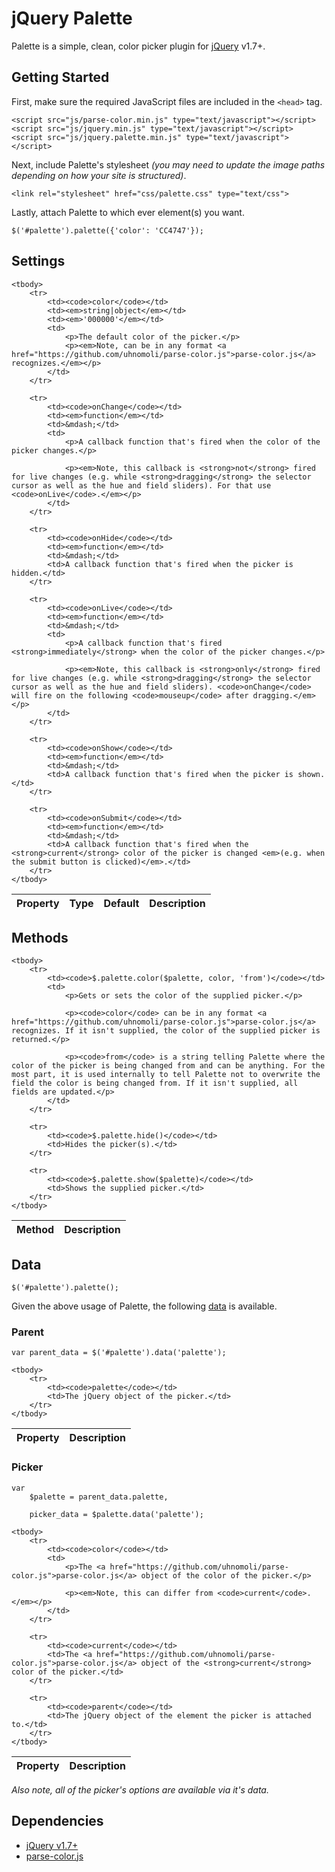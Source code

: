 # jQuery Palette

Palette is a simple, clean, color picker plugin for [jQuery][jQuery] v1.7+.


## Getting Started

First, make sure the required JavaScript files are included in the `<head>` tag.

~~~ { html }
<script src="js/parse-color.min.js" type="text/javascript"></script>
<script src="js/jquery.min.js" type="text/javascript"></script>
<script src="js/jquery.palette.min.js" type="text/javascript"></script>
~~~

Next, include Palette's stylesheet _(you may need to update the image paths depending on how your site is structured)_.

~~~ { html }
<link rel="stylesheet" href="css/palette.css" type="text/css">
~~~

Lastly, attach Palette to which ever element(s) you want.

~~~ { javascript }
$('#palette').palette({'color': 'CC4747'});
~~~


## Settings

<table>
    <thead>
        <tr>
            <th>Property</th>
            <th>Type</th>
            <th>Default</th>
            <th>Description</th>
        </tr>
    </thead>
    
    <tbody>
        <tr>
            <td><code>color</code></td>
            <td><em>string|object</em></td>
            <td><em>'000000'</em></td>
            <td>
                <p>The default color of the picker.</p>
                <p><em>Note, can be in any format <a href="https://github.com/uhnomoli/parse-color.js">parse-color.js</a> recognizes.</em></p>
            </td>
        </tr>
        
        <tr>
            <td><code>onChange</code></td>
            <td><em>function</em></td>
            <td>&mdash;</td>
            <td>
                <p>A callback function that's fired when the color of the picker changes.</p>
                
                <p><em>Note, this callback is <strong>not</strong> fired for live changes (e.g. while <strong>dragging</strong> the selector cursor as well as the hue and field sliders). For that use <code>onLive</code>.</em></p>
            </td>
        </tr>
        
        <tr>
            <td><code>onHide</code></td>
            <td><em>function</em></td>
            <td>&mdash;</td>
            <td>A callback function that's fired when the picker is hidden.</td>
        </tr>
        
        <tr>
            <td><code>onLive</code></td>
            <td><em>function</em></td>
            <td>&mdash;</td>
            <td>
                <p>A callback function that's fired <strong>immediately</strong> when the color of the picker changes.</p>
                
                <p><em>Note, this callback is <strong>only</strong> fired for live changes (e.g. while <strong>dragging</strong> the selector cursor as well as the hue and field sliders). <code>onChange</code> will fire on the following <code>mouseup</code> after dragging.</em></p>
            </td>
        </tr>
        
        <tr>
            <td><code>onShow</code></td>
            <td><em>function</em></td>
            <td>&mdash;</td>
            <td>A callback function that's fired when the picker is shown.</td>
        </tr>
        
        <tr>
            <td><code>onSubmit</code></td>
            <td><em>function</em></td>
            <td>&mdash;</td>
            <td>A callback function that's fired when the <strong>current</strong> color of the picker is changed <em>(e.g. when the submit button is clicked)</em>.</td>
        </tr>
    </tbody>
</table>


## Methods

<table>
    <thead>
        <tr>
            <th>Method</th>
            <th>Description</th>
        </tr>
    </thead>
    
    <tbody>
        <tr>
            <td><code>$.palette.color($palette, color, 'from')</code></td>
            <td>
                <p>Gets or sets the color of the supplied picker.</p>
                
                <p><code>color</code> can be in any format <a href="https://github.com/uhnomoli/parse-color.js">parse-color.js</a> recognizes. If it isn't supplied, the color of the supplied picker is returned.</p>
                
                <p><code>from</code> is a string telling Palette where the color of the picker is being changed from and can be anything. For the most part, it is used internally to tell Palette not to overwrite the field the color is being changed from. If it isn't supplied, all fields are updated.</p>
            </td>
        </tr>
        
        <tr>
            <td><code>$.palette.hide()</code></td>
            <td>Hides the picker(s).</td>
        </tr>
        
        <tr>
            <td><code>$.palette.show($palette)</code></td>
            <td>Shows the supplied picker.</td>
        </tr>
    </tbody>
</table>


## Data

~~~ { javascript }
$('#palette').palette();
~~~

Given the above usage of Palette, the following [data][jQuery-data] is available.

### Parent

~~~ { javascript }
var parent_data = $('#palette').data('palette');
~~~

<table>
    <thead>
        <tr>
            <th>Property</th>
            <th>Description</th>
        </tr>
    </thead>
    
    <tbody>
        <tr>
            <td><code>palette</code></td>
            <td>The jQuery object of the picker.</td>
        </tr>
    </tbody>
</table>

### Picker

~~~ { javascript }
var
    $palette = parent_data.palette,
    
    picker_data = $palette.data('palette');
~~~

<table>
    <thead>
        <tr>
            <th>Property</th>
            <th>Description</th>
        </tr>
    </thead>
    
    <tbody>
        <tr>
            <td><code>color</code></td>
            <td>
                <p>The <a href="https://github.com/uhnomoli/parse-color.js">parse-color.js</a> object of the color of the picker.</p>
                
                <p><em>Note, this can differ from <code>current</code>.</em></p>
            </td>
        </tr>
        
        <tr>
            <td><code>current</code></td>
            <td>The <a href="https://github.com/uhnomoli/parse-color.js">parse-color.js</a> object of the <strong>current</strong> color of the picker.</td>
        </tr>
        
        <tr>
            <td><code>parent</code></td>
            <td>The jQuery object of the element the picker is attached to.</td>
        </tr>
    </tbody>
</table>

_Also note, all of the picker's options are available via it's data._


## Dependencies

+ [jQuery v1.7+][jQuery]
+ [parse-color.js][parse-color.js]


[jQuery]: http://jquery.com/
[jQuery-data]: http://api.jquery.com/data/
[parse-color.js]: https://github.com/uhnomoli/parse-color.js

